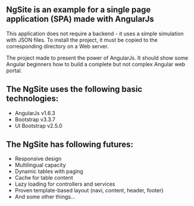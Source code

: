 NgSite is an example for a single page application (SPA) made with AngularJs
--
This application does not require a backend - it uses a simple simulation with JSON files.
To install the project, it must be copied to the corresponding directory on a Web server.

The project made to present the power of AngularJs. It should show some Angular beginners how to build a complete but not complex Angular web portal.

The NgSite uses the following basic technologies:
--
- AngularJs v1.6.3
- Bootstrap v3.3.7
- UI Bootstrap v2.5.0

The NgSite has following futures:
--
- Responsive design
- Multilingual capacity
- Dynamic tables with paging
- Cache for table content
- Lazy loading for controllers and services
- Proven template-based layout (navi, content, header, footer)
- And some other things...
